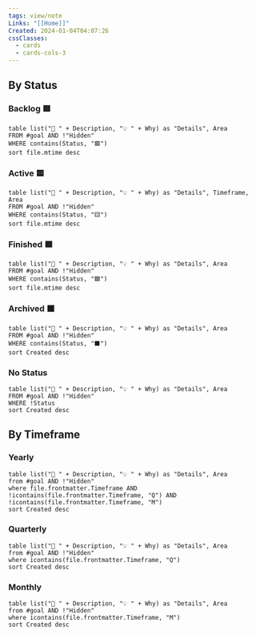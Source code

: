 ```yaml
---
tags: view/note
Links: "[[Home]]"
Created: 2024-01-04T04:07:26
cssClasses:
  - cards
  - cards-cols-3
---
```


## By Status

### Backlog 🟥

```dataview
table list("🎯 " + Description, "💡 " + Why) as "Details", Area
FROM #goal AND !"Hidden"
WHERE contains(Status, "🟥")
sort file.mtime desc
```

### Active 🟨

```dataview
table list("🎯 " + Description, "💡 " + Why) as "Details", Timeframe, Area
FROM #goal AND !"Hidden"
WHERE contains(Status, "🟨")
sort file.mtime desc
```

### Finished 🟩

```dataview
table list("🎯 " + Description, "💡 " + Why) as "Details", Area
FROM #goal AND !"Hidden"
WHERE contains(Status, "🟩")
sort file.mtime desc
```

### Archived ⬛️

```dataview
table list("🎯 " + Description, "💡 " + Why) as "Details", Area
FROM #goal AND !"Hidden"
WHERE contains(Status, "⬛️")
sort Created desc
```

### No Status

```dataview
table list("🎯 " + Description, "💡 " + Why) as "Details", Area
FROM #goal AND !"Hidden"
WHERE !Status
sort Created desc
```

## By Timeframe

### Yearly

```dataview
table list("🎯 " + Description, "💡 " + Why) as "Details", Area
from #goal AND !"Hidden"
where file.frontmatter.Timeframe AND !icontains(file.frontmatter.Timeframe, "Q") AND !icontains(file.frontmatter.Timeframe, "M")
sort Created desc
```

### Quarterly

```dataview
table list("🎯 " + Description, "💡 " + Why) as "Details", Area
from #goal AND !"Hidden"
where icontains(file.frontmatter.Timeframe, "Q")
sort Created desc
```

### Monthly

```dataview
table list("🎯 " + Description, "💡 " + Why) as "Details", Area
from #goal AND !"Hidden"
where icontains(file.frontmatter.Timeframe, "M")
sort Created desc
```

